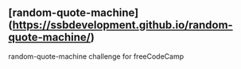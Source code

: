 ## [random-quote-machine] (https://ssbdevelopment.github.io/random-quote-machine/)
 random-quote-machine challenge for freeCodeCamp
